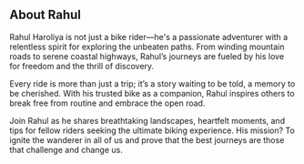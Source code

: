 <h2 class="mb-4 text-center">About Rahul</h2>
      <p class="text-center">
        Rahul Haroliya is not just a bike rider—he's a passionate adventurer with a relentless spirit for exploring the unbeaten paths.
        From winding mountain roads to serene coastal highways, Rahul’s journeys are fueled by his love for freedom and the thrill of discovery.
      </p>
      <p class="text-center">
        Every ride is more than just a trip; it’s a story waiting to be told, a memory to be cherished.
        With his trusted bike as a companion, Rahul inspires others to break free from routine and embrace the open road.
      </p>
      <p class="text-center">
        Join Rahul as he shares breathtaking landscapes, heartfelt moments, and tips for fellow riders seeking the ultimate biking experience.
        His mission? To ignite the wanderer in all of us and prove that the best journeys are those that challenge and change us.
      </p>